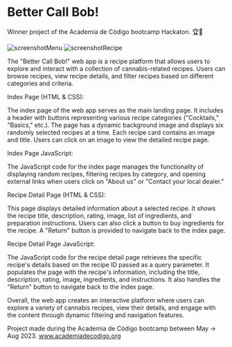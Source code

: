 # Better Call Bob!

Winner project of the Academia de Código bootcamp Hackaton. 🏆🥇

![screenshotMenu](https://github.com/carloscasaleiro/betterCallBob/assets/139387646/206c18e1-3797-478e-a01f-9e2847aecdc2)
![screenshotRecipe](https://github.com/carloscasaleiro/betterCallBob/assets/139387646/69cd2eff-7b32-4429-9ca3-9d2625d464c8)

The "Better Call Bob!" web app is a recipe platform that allows users to explore and interact with a collection of cannabis-related recipes. Users can browse recipes, view recipe details, and filter recipes based on different categories and criteria.

Index Page (HTML & CSS):

The index page of the web app serves as the main landing page. It includes a header with buttons representing various recipe categories ("Cocktails," "Basics," etc.). The page has a dynamic background image and displays six randomly selected recipes at a time. Each recipe card contains an image and title. Users can click on an image to view the detailed recipe page.

Index Page JavaScript:

The JavaScript code for the index page manages the functionality of displaying random recipes, filtering recipes by category, and opening external links when users click on "About us" or "Contact your local dealer."

Recipe Detail Page (HTML & CSS):

This page displays detailed information about a selected recipe. It shows the recipe title, description, rating, image, list of ingredients, and preparation instructions. Users can also click a button to buy ingredients for the recipe. A "Return" button is provided to navigate back to the index page.

Recipe Detail Page JavaScript:

The JavaScript code for the recipe detail page retrieves the specific recipe's details based on the recipe ID passed as a query parameter. It populates the page with the recipe's information, including the title, description, rating, image, ingredients, and instructions. It also handles the "Return" button to navigate back to the index page.

Overall, the web app creates an interactive platform where users can explore a variety of cannabis recipes, view their details, and engage with the content through dynamic filtering and navigation features.

Project made during the Academia de Código bootcamp between May -> Aug 2023. www.academiadecodigo.org

